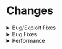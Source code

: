 # Changes

<details>
  <summary>Bug/Exploit Fixes</summary>

## Bug Fixes
- **Resource Pack Exploit** - Fix directory traversal exploit.
- **Fix Demo Troll** - Ignore demo screen requests from servers.
- **Fix Rain Strength** - Fix crashes/lag from high values and color changes from negative values.
- **Fix Parallax** - Fix parallax rendering camera from back of head.
- **Fix Alex Arm** - Fix Alex's items rendering in the wrong position.
</details>

<details>
  <summary>Bug Fixes</summary>

## Improvements
- **Modern Key Handling** - Backport modern key handling from newer versions.
- **Better F3** - F3 now looks more like 1.7 and slightly less cluttered.
- **Language Selection** - Language selection now only reloads the language.
</details>

<details>
  <summary>Performance</summary>

## Misc
- **Removed Timer Thread Fix** - Removes timer fix for older java versions.
- **Removed Reflectors** - Removed unneeded forge reflector junk.
- **Removed Profiler**
- **Removed Demo** - User must own the game or play on a cracked servers.
- **Removed Twitch Integration**
- **Removed Realms Integration**
- **Removed Touchscreen Support**
- **Removed Snooper/Telemetry**
- **Removed Anaglyph**
</details>
